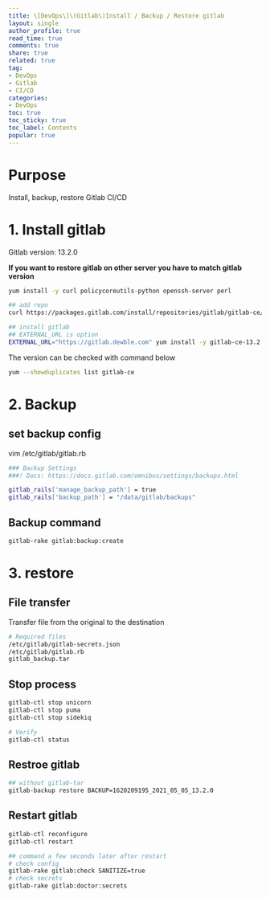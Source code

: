 ```yaml
---
title: \[DevOps\]\(Gitlab\)Install / Backup / Restore gitlab
layout: single
author_profile: true
read_time: true
comments: true
share: true
related: true
tag:
- DevOps
- Gitlab
- CI/CD
categories:
- DevOps
toc: true
toc_sticky: true
toc_label: Contents
popular: true
---
```

# Purpose
Install, backup, restore Gitlab CI/CD  


# 1. Install gitlab

Gitlab version: 13.2.0

**If you want to restore gitlab on other server you have to match gitlab version**

```bash
yum install -y curl policycoreutils-python openssh-server perl

## add repo 
curl https://packages.gitlab.com/install/repositories/gitlab/gitlab-ce/script.rpm.sh | sudo bash

## install gitlab
## EXTERNAL_URL is option
EXTERNAL_URL="https://gitlab.dewble.com" yum install -y gitlab-ce-13.2.0-ce.0.el7
```

The version can be checked with command below

```bash
yum --showduplicates list gitlab-ce 
```    

# 2. Backup

## set backup config

vim /etc/gitlab/gitlab.rb

```bash
### Backup Settings
###! Docs: https://docs.gitlab.com/omnibus/settings/backups.html

gitlab_rails['manage_backup_path'] = true
gitlab_rails['backup_path'] = "/data/gitlab/backups"
```

## Backup command

```bash
gitlab-rake gitlab:backup:create
```  

# 3. restore
## File transfer

Transfer file from the original to the destination

```bash
# Required files
/etc/gitlab/gitlab-secrets.json
/etc/gitlab/gitlab.rb
gitlab_backup.tar
```

## Stop process

```bash
gitlab-ctl stop unicorn
gitlab-ctl stop puma
gitlab-ctl stop sidekiq

# Verify
gitlab-ctl status
```

## Restroe gitlab

```bash
## without gitlab-tar
gitlab-backup restore BACKUP=1620209195_2021_05_05_13.2.0

```

## Restart gitlab

```bash
gitlab-ctl reconfigure
gitlab-ctl restart

## command a few seconds later after restart
# check config
gitlab-rake gitlab:check SANITIZE=true
# check secrets
gitlab-rake gitlab:doctor:secrets
```